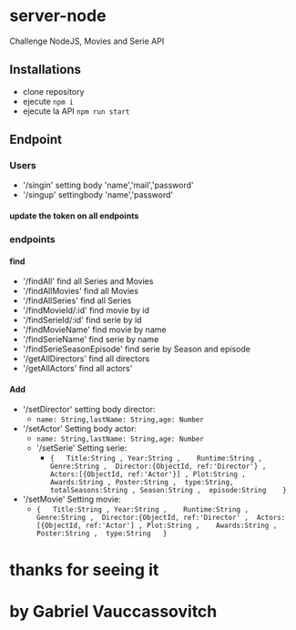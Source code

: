 # server-node
 Challenge NodeJS, Movies and Serie API
 ## Installations
 - clone repository 
 - ejecute `npm i`
 - ejecute  la API `npm run start`
## Endpoint
### Users
 - '/singin'  setting body 'name','mail','password' 
 - '/singup' settingbody  'name','password' 
 ####  update the token on all endpoints
 ### endpoints 
 #### find
 - '/findAll'  find all Series and Movies
 - '/findAllMovies' find all Movies
 - '/findAllSeries' find all Series
 - '/findMovieId/:id' find movie by id
 - '/findSerieId/:id'  find serie by id
 - '/findMovieName' find movie by name
 -  '/findSerieName' find serie by name
 - '/findSerieSeasonEpisode' find serie by Season and episode
 - '/getAllDirectors' find all directors
 - '/getAllActors' find all actors'
 #### Add
 
 - '/setDirector' setting body director:
	 - `name: String,lastName: String,age: Number`
 - '/setActor' Setting body actor:
	 -  `name: String,lastName: String,age: Number`
	 - '/setSerie' Setting serie:
		 -  `{   Title:String , Year:String ,    Runtime:String ,    Genre:String ,  Director:{ObjectId, ref:'Director'} ,  Actors:[{ObjectId, ref:'Actor'}] , Plot:String ,    Awards:String , Poster:String ,  type:String,  totalSeasons:String , Season:String ,  episode:String	} `
-   '/setMovie' Setting movie:
	- `{   Title:String , Year:String ,    Runtime:String ,    Genre:String ,  Director:{ObjectId, ref:'Director' ,  Actors:[{ObjectId, ref:'Actor'] , Plot:String ,    Awards:String , Poster:String ,  type:String   }`

# thanks for seeing it
# by Gabriel Vauccassovitch
